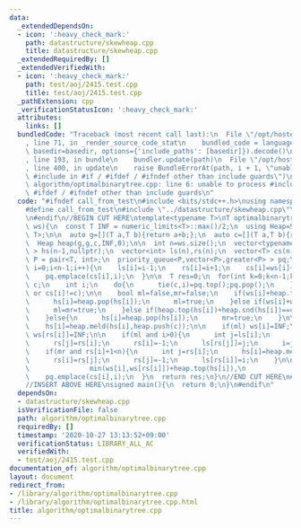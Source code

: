 ```yaml
---
data:
  _extendedDependsOn:
  - icon: ':heavy_check_mark:'
    path: datastructure/skewheap.cpp
    title: datastructure/skewheap.cpp
  _extendedRequiredBy: []
  _extendedVerifiedWith:
  - icon: ':heavy_check_mark:'
    path: test/aoj/2415.test.cpp
    title: test/aoj/2415.test.cpp
  _pathExtension: cpp
  _verificationStatusIcon: ':heavy_check_mark:'
  attributes:
    links: []
  bundledCode: "Traceback (most recent call last):\n  File \"/opt/hostedtoolcache/Python/3.9.0/x64/lib/python3.9/site-packages/onlinejudge_verify/documentation/build.py\"\
    , line 71, in _render_source_code_stat\n    bundled_code = language.bundle(stat.path,\
    \ basedir=basedir, options={'include_paths': [basedir]}).decode()\n  File \"/opt/hostedtoolcache/Python/3.9.0/x64/lib/python3.9/site-packages/onlinejudge_verify/languages/cplusplus.py\"\
    , line 193, in bundle\n    bundler.update(path)\n  File \"/opt/hostedtoolcache/Python/3.9.0/x64/lib/python3.9/site-packages/onlinejudge_verify/languages/cplusplus_bundle.py\"\
    , line 400, in update\n    raise BundleErrorAt(path, i + 1, \"unable to process\
    \ #include in #if / #ifdef / #ifndef other than include guards\")\nonlinejudge_verify.languages.cplusplus_bundle.BundleErrorAt:\
    \ algorithm/optimalbinarytree.cpp: line 6: unable to process #include in #if /\
    \ #ifdef / #ifndef other than include guards\n"
  code: "#ifndef call_from_test\n#include <bits/stdc++.h>\nusing namespace std;\n\n\
    #define call_from_test\n#include \"../datastructure/skewheap.cpp\"\n#undef call_from_test\n\
    \n#endif\n//BEGIN CUT HERE\ntemplate<typename T>\nT optimalbinarytree(vector<T>\
    \ ws){\n  const T INF = numeric_limits<T>::max()/2;\n  using Heap=SkewHeap<T,\
    \ T>;\n\n  auto g=[](T a,T b){return a+b;};\n  auto c=[](T a,T b){return a>b;};\n\
    \  Heap heap(g,g,c,INF,0);\n\n  int n=ws.size();\n  vector<typename Heap::Node*\
    \ > hs(n-1,nullptr);\n  vector<int> ls(n),rs(n);\n  vector<T> cs(n-1);\n\n  using\
    \ P = pair<T, int>;\n  priority_queue<P,vector<P>,greater<P> > pq;\n  for(int\
    \ i=0;i<n-1;i++){\n    ls[i]=i-1;\n    rs[i]=i+1;\n    cs[i]=ws[i]+ws[i+1];\n\
    \    pq.emplace(cs[i],i);\n  }\n\n  T res=0;\n  for(int k=0;k<n-1;k++){\n    T\
    \ c;\n    int i;\n    do{\n      tie(c,i)=pq.top();pq.pop();\n    }while(rs[i]<0\
    \ or cs[i]!=c);\n\n    bool ml=false,mr=false;\n    if(ws[i]+heap.top(hs[i])==c){\n\
    \      hs[i]=heap.pop(hs[i]);\n      ml=true;\n    }else if(ws[i]+ws[rs[i]]==c){\n\
    \      ml=mr=true;\n    }else if(heap.top(hs[i])+heap.snd(hs[i])==c){\n      hs[i]=heap.pop(heap.pop(hs[i]));\n\
    \    }else{\n      hs[i]=heap.pop(hs[i]);\n      mr=true;\n    }\n\n    res+=c;\n\
    \    hs[i]=heap.meld(hs[i],heap.push(c));\n\n    if(ml) ws[i]=INF;\n    if(mr)\
    \ ws[rs[i]]=INF;\n\n    if(ml and i>0){\n      int j=ls[i];\n      hs[j]=heap.meld(hs[j],hs[i]);\n\
    \      rs[j]=rs[i];\n      rs[i]=-1;\n      ls[rs[j]]=j;\n      i=j;\n    }\n\n\
    \    if(mr and rs[i]+1<n){\n      int j=rs[i];\n      hs[i]=heap.meld(hs[i],hs[j]);\n\
    \      rs[i]=rs[j];\n      rs[j]=-1;\n      ls[rs[i]]=i;\n    }\n\n    cs[i]=min({ws[i]+ws[rs[i]],INF,\n\
    \               min(ws[i],ws[rs[i]])+heap.top(hs[i]),\n               heap.top(hs[i])+heap.snd(hs[i])});\n\
    \    pq.emplace(cs[i],i);\n  }\n  return res;\n}\n//END CUT HERE\n#ifndef call_from_test\n\
    //INSERT ABOVE HERE\nsigned main(){\n  return 0;\n}\n#endif\n"
  dependsOn:
  - datastructure/skewheap.cpp
  isVerificationFile: false
  path: algorithm/optimalbinarytree.cpp
  requiredBy: []
  timestamp: '2020-10-27 13:13:52+09:00'
  verificationStatus: LIBRARY_ALL_AC
  verifiedWith:
  - test/aoj/2415.test.cpp
documentation_of: algorithm/optimalbinarytree.cpp
layout: document
redirect_from:
- /library/algorithm/optimalbinarytree.cpp
- /library/algorithm/optimalbinarytree.cpp.html
title: algorithm/optimalbinarytree.cpp
---
```

